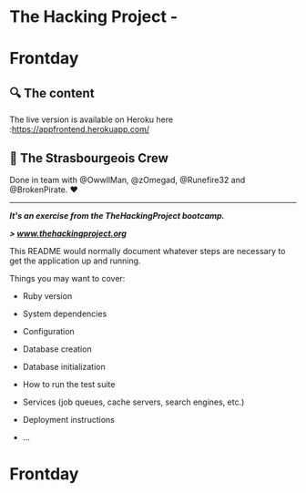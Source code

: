 
# The Hacking Project -
# Frontday

## :mag: The content


The live version is available on Heroku here :https://appfrontend.herokuapp.com/

## :european_post_office: The Strasbourgeois Crew
Done in team with @OwwllMan, @zOmegad, @Runefire32 and @BrokenPirate. :heart:

<hr>

***It's an exercise from the TheHackingProject bootcamp.***

***> www.thehackingproject.org***


This README would normally document whatever steps are necessary to get the
application up and running.

Things you may want to cover:

* Ruby version

* System dependencies

* Configuration

* Database creation

* Database initialization

* How to run the test suite

* Services (job queues, cache servers, search engines, etc.)

* Deployment instructions

* ...


# Frontday
